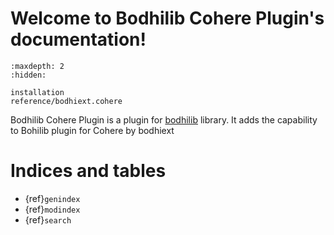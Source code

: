 Welcome to Bodhilib Cohere Plugin's documentation!
==================================================

```{toctree}
:maxdepth: 2
:hidden:

installation
reference/bodhiext.cohere
```

Bodhilib Cohere Plugin is a plugin for [bodhilib](https://github.com/bodhisearch/bodhilib) library. It adds the capability to Bohilib plugin for Cohere by bodhiext

# Indices and tables

- {ref}`genindex`
- {ref}`modindex`
- {ref}`search`
